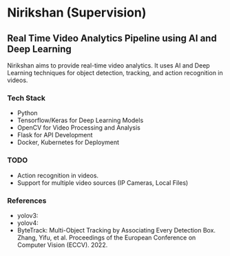 # Nirikshan (Supervision)
## Real Time Video Analytics Pipeline using AI and Deep Learning 

Nirikshan aims to provide real-time video analytics. It uses AI and Deep Learning techniques for object detection, tracking, and action recognition in videos.

### Tech Stack
- Python
- Tensorflow/Keras for Deep Learning Models
- OpenCV for Video Processing and Analysis
- Flask for API Development
- Docker, Kubernetes for Deployment


### TODO
- Action recognition in videos.
- Support for multiple video sources (IP Cameras, Local Files)
### References
- yolov3:
- yolov4: 
- ByteTrack: Multi-Object Tracking by Associating Every Detection Box. Zhang, Yifu, et al. Proceedings of the European Conference on Computer Vision (ECCV). 2022.
